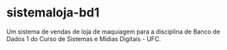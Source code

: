 # sistemaloja-bd1
Um sistema de vendas de loja de maquiagem para a disciplina de Banco de Dados 1 do Curso de Sistemas e Mídias Digitais - UFC.
